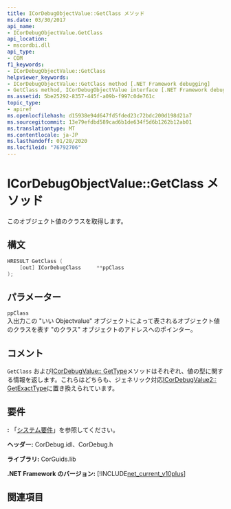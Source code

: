 ```yaml
---
title: ICorDebugObjectValue::GetClass メソッド
ms.date: 03/30/2017
api_name:
- ICorDebugObjectValue.GetClass
api_location:
- mscordbi.dll
api_type:
- COM
f1_keywords:
- ICorDebugObjectValue::GetClass
helpviewer_keywords:
- ICorDebugObjectValue::GetClass method [.NET Framework debugging]
- GetClass method, ICorDebugObjectValue interface [.NET Framework debugging]
ms.assetid: 5be25292-8357-445f-a09b-f997c0de761c
topic_type:
- apiref
ms.openlocfilehash: d15938e94d647fd5fded23c72bdc200d198d21a7
ms.sourcegitcommit: 13e79efdbd589cad6b1de634f5d6b1262b12ab01
ms.translationtype: MT
ms.contentlocale: ja-JP
ms.lasthandoff: 01/28/2020
ms.locfileid: "76792706"
---
```

# <a name="icordebugobjectvaluegetclass-method"></a>ICorDebugObjectValue::GetClass メソッド
このオブジェクト値のクラスを取得します。  
  
## <a name="syntax"></a>構文  
  
```cpp  
HRESULT GetClass (  
    [out] ICorDebugClass     **ppClass  
);  
```  
  
## <a name="parameters"></a>パラメーター  
 `ppClass`  
 入出力この "いい Objectvalue" オブジェクトによって表されるオブジェクト値のクラスを表す "のクラス" オブジェクトのアドレスへのポインター。  
  
## <a name="remarks"></a>コメント  
 `GetClass` および[ICorDebugValue:: GetType](icordebugvalue-gettype-method.md)メソッドはそれぞれ、値の型に関する情報を返します。これらはどちらも、ジェネリック対応[ICorDebugValue2:: GetExactType](icordebugvalue2-getexacttype-method.md)に置き換えられています。  
  
## <a name="requirements"></a>要件  
 **:** 「[システム要件](../../../../docs/framework/get-started/system-requirements.md)」を参照してください。  
  
 **ヘッダー:** CorDebug.idl、CorDebug.h  
  
 **ライブラリ:** CorGuids.lib  
  
 **.NET Framework のバージョン:** [!INCLUDE[net_current_v10plus](../../../../includes/net-current-v10plus-md.md)]  
  
## <a name="see-also"></a>関連項目
